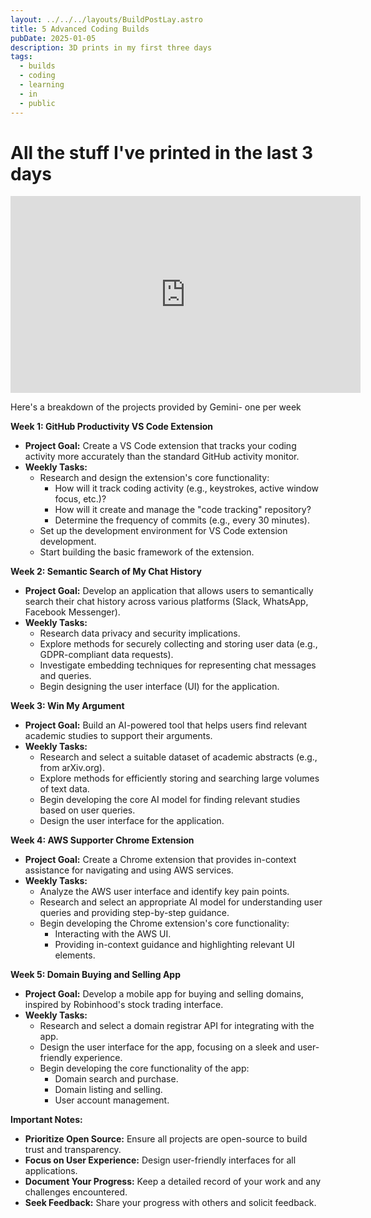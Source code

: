 ```yaml
---
layout: ../../../layouts/BuildPostLay.astro
title: 5 Advanced Coding Builds
pubDate: 2025-01-05
description: 3D prints in my first three days
tags:
  - builds
  - coding
  - learning
  - in
  - public
---
```

# All the stuff I've printed in the last 3 days



<iframe width="560" height="315" src="https://www.youtube.com/embed/JSTUtRQ8Hwc?si=H_Nh_KLC6l0ivpGv" title="YouTube video player" frameborder="0" allow="accelerometer; autoplay; clipboard-write; encrypted-media; gyroscope; picture-in-picture; web-share" referrerpolicy="strict-origin-when-cross-origin" allowfullscreen></iframe>

Here's a breakdown of the projects provided by Gemini- one per week

**Week 1: GitHub Productivity VS Code Extension**

- **Project Goal:** Create a VS Code extension that tracks your coding activity more accurately than the standard GitHub activity monitor.
- **Weekly Tasks:**
    - Research and design the extension's core functionality:
        - How will it track coding activity (e.g., keystrokes, active window focus, etc.)?
        - How will it create and manage the "code tracking" repository?
        - Determine the frequency of commits (e.g., every 30 minutes).
    - Set up the development environment for VS Code extension development.
    - Start building the basic framework of the extension.

**Week 2: Semantic Search of My Chat History**

- **Project Goal:** Develop an application that allows users to semantically search their chat history across various platforms (Slack, WhatsApp, Facebook Messenger).
- **Weekly Tasks:**
    - Research data privacy and security implications.
    - Explore methods for securely collecting and storing user data (e.g., GDPR-compliant data requests).
    - Investigate embedding techniques for representing chat messages and queries.
    - Begin designing the user interface (UI) for the application.

**Week 3: Win My Argument**

- **Project Goal:** Build an AI-powered tool that helps users find relevant academic studies to support their arguments.
- **Weekly Tasks:**
    - Research and select a suitable dataset of academic abstracts (e.g., from arXiv.org).
    - Explore methods for efficiently storing and searching large volumes of text data.
    - Begin developing the core AI model for finding relevant studies based on user queries.
    - Design the user interface for the application.

**Week 4: AWS Supporter Chrome Extension**

- **Project Goal:** Create a Chrome extension that provides in-context assistance for navigating and using AWS services.
- **Weekly Tasks:**
    - Analyze the AWS user interface and identify key pain points.
    - Research and select an appropriate AI model for understanding user queries and providing step-by-step guidance.
    - Begin developing the Chrome extension's core functionality:
        - Interacting with the AWS UI.
        - Providing in-context guidance and highlighting relevant UI elements.

**Week 5: Domain Buying and Selling App**

- **Project Goal:** Develop a mobile app for buying and selling domains, inspired by Robinhood's stock trading interface.
- **Weekly Tasks:**
    - Research and select a domain registrar API for integrating with the app.
    - Design the user interface for the app, focusing on a sleek and user-friendly experience.
    - Begin developing the core functionality of the app:
        - Domain search and purchase.
        - Domain listing and selling.
        - User account management.

**Important Notes:**

- **Prioritize Open Source:** Ensure all projects are open-source to build trust and transparency.
- **Focus on User Experience:** Design user-friendly interfaces for all applications.
- **Document Your Progress:** Keep a detailed record of your work and any challenges encountered.
- **Seek Feedback:** Share your progress with others and solicit feedback.



## 